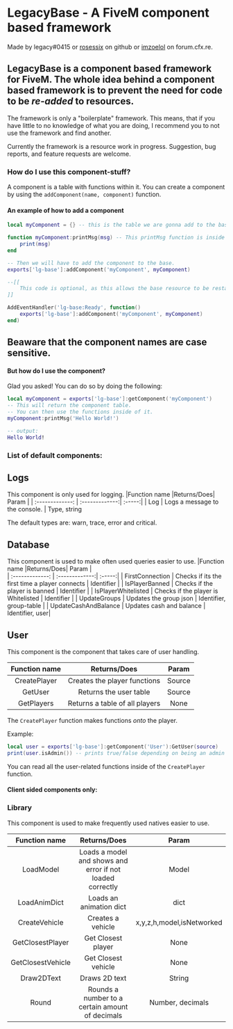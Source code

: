 # LegacyBase - A FiveM component based framework

Made by legacy#0415 or [rosessix](https://github.com/rosessix/) on github or [imzoelol](https://forum.cfx.re/u/imzoelol/summary) on forum.cfx.re.

## LegacyBase is a component based framework for FiveM. The whole idea behind a component based framework is to prevent the need for code to be *re-added* to resources.


The framework is only a "boilerplate" framework. This means, that if you have little to no knowledge of what you are doing, I recommend you to not use the framework and find another.

Currently the framework is a resource work in progress. Suggestion, bug reports, and feature requests are welcome.


### How do I use this component-stuff?
A component is a table with functions within it.
You can create a component by using the `addComponent(name, component)` function.

#### An example of how to add a component
```lua
local myComponent = {} -- this is the table we are gonna add to the base

function myComponent:printMsg(msg) -- This printMsg function is inside of myComponent.
    print(msg)
end

-- Then we will have to add the component to the base.
exports['lg-base']:addComponent('myComponent', myComponent)

--[[
    This code is optional, as this allows the base resource to be restarted without losing the component.
]] 

AddEventHandler('lg-base:Ready', function()
    exports['lg-base']:addComponent('myComponent', myComponent)
end)
```

## Beaware that the component names are case sensitive.
#### But how do I use the component?

Glad you asked! You can do so by doing the following:

```lua
local myComponent = exports['lg-base']:getComponent('myComponent')
-- This will return the component table.
-- You can then use the functions inside of it.
myComponent:printMsg('Hello World!')

-- output:
Hello World!
```

### List of default components:

## Logs
This component is only used for logging.
|Function name |Returns/Does| Param |
| :-------------: | :-------------:| :-----:|
| Log | Logs a message to the console. | Type, string

The default types are: warn, trace, error and critical.

## Database
This component is used to make often used queries easier to use.
|Function name |Returns/Does| Param |	
| :-------------: | :-------------:| :-----:|
| FirstConnection | Checks if its the first time a player connects | Identifier |
| IsPlayerBanned | Checks if the player is banned | Identifier |
| IsPlayerWhitelisted | Checks if the player is Whitelisted | Identifier |
| UpdateGroups | Updates the group json | Identifier, group-table |
| UpdateCashAndBalance | Updates cash and balance | Identifier, user|

## User
This component is the component that takes care of user handling.

|Function name |Returns/Does| Param |
| :-------------: | :-------------:| :-----:|
| CreatePlayer | Creates the player functions| Source|
| GetUser | Returns the user table | Source |
| GetPlayers | Returns a table of all players | None |

The `CreatePlayer` function makes functions *onto* the player.

Example:

```lua
local user = exports['lg-base']:getComponent('User'):GetUser(source)
print(user.isAdmin()) -- prints true/false depending on being an admin or not.
```

You can read all the user-related functions inside of the `CreatePlayer` function.

#### Client sided components only:
### Library
This component is used to make frequently used natives easier to use.

|Function name |Returns/Does| Param |
| :-------------: | :-------------:| :-----:|
| LoadModel | Loads a model and shows and error if not loaded correctly | Model |
| LoadAnimDict | Loads an animation dict  | dict |
| CreateVehicle | Creates a vehicle | x,y,z,h,model,isNetworked
| GetClosestPlayer | Get Closest player | None |
| GetClosestVehicle | Get Closest vehicle | None |
| Draw2DText | Draws 2D text | String |
| Round | Rounds a number to a certain amount of decimals | Number, decimals |